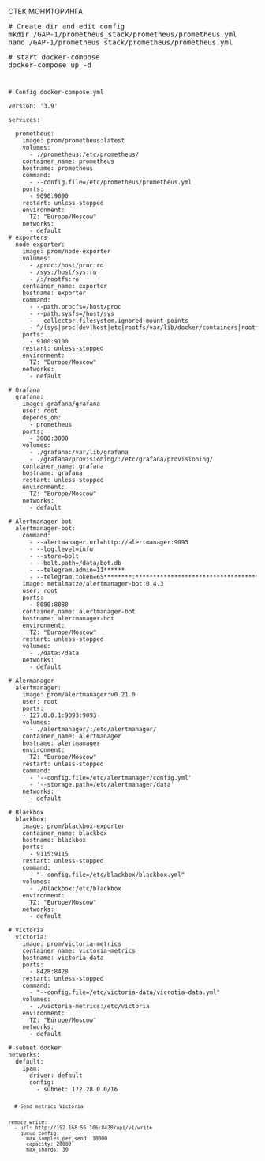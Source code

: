 СТЕК МОНИТОРИНГА
<pre>
# Create dir and edit config
mkdir /GAP-1/prometheus_stack/prometheus/prometheus.yml 
nano /GAP-1/prometheus_stack/prometheus/prometheus.yml
</pre>
<pre>
# start docker-compose
docker-compose up -d 
<code>
<pre>  
# Config docker-compose.yml

version: '3.9'

services:

  prometheus:
    image: prom/prometheus:latest
    volumes:
      - ./prometheus:/etc/prometheus/
    container_name: prometheus
    hostname: prometheus
    command:
      - --config.file=/etc/prometheus/prometheus.yml
    ports:
      - 9090:9090
    restart: unless-stopped
    environment:
      TZ: "Europe/Moscow"
    networks:
      - default   
# exporters
  node-exporter:
    image: prom/node-exporter
    volumes:
      - /proc:/host/proc:ro
      - /sys:/host/sys:ro
      - /:/rootfs:ro
    container_name: exporter
    hostname: exporter
    command:
      - --path.procfs=/host/proc
      - --path.sysfs=/host/sys
      - --collector.filesystem.ignored-mount-points
      - ^/(sys|proc|dev|host|etc|rootfs/var/lib/docker/containers|rootfs/var/lib/docker/overlay2|rootfs/run/docker/netns|rootfs/var/lib/docker/aufs)($$|/)
    ports:
      - 9100:9100
    restart: unless-stopped
    environment:
      TZ: "Europe/Moscow"
    networks:
      - default
      
# Grafana      
  grafana:
    image: grafana/grafana
    user: root
    depends_on:
      - prometheus
    ports:
      - 3000:3000
    volumes:
      - ./grafana:/var/lib/grafana
      - ./grafana/provisioning/:/etc/grafana/provisioning/
    container_name: grafana
    hostname: grafana
    restart: unless-stopped
    environment:
      TZ: "Europe/Moscow"
    networks:
      - default
      
# Alertmanager bot
  alertmanager-bot:
    command:
      - --alertmanager.url=http://alertmanager:9093
      - --log.level=info
      - --store=bolt
      - --bolt.path=/data/bot.db
      - --telegram.admin=11******
      - --telegram.token=65********:******************************************
    image: metalmatze/alertmanager-bot:0.4.3
    user: root
    ports:
      - 8080:8080
    container_name: alertmanager-bot
    hostname: alertmanager-bot
    environment:
      TZ: "Europe/Moscow"
    restart: unless-stopped
    volumes:
      - ./data:/data
    networks:
      - default
      
# Alermanager
  alertmanager:
    image: prom/alertmanager:v0.21.0
    user: root
    ports:
    - 127.0.0.1:9093:9093
    volumes:
      - ./alertmanager/:/etc/alertmanager/
    container_name: alertmanager
    hostname: alertmanager
    environment:
      TZ: "Europe/Moscow"
    restart: unless-stopped
    command:
      - '--config.file=/etc/alertmanager/config.yml'
      - '--storage.path=/etc/alertmanager/data'
    networks:
      - default
      
# Blackbox
  blackbox:
    image: prom/blackbox-exporter
    container_name: blackbox
    hostname: blackbox
    ports:
      - 9115:9115
    restart: unless-stopped
    command:
      - "--config.file=/etc/blackbox/blackbox.yml"
    volumes:
      - ./blackbox:/etc/blackbox
    environment:
      TZ: "Europe/Moscow"
    networks:
      - default
      
# Victoria
  victoria:
    image: prom/victoria-metrics
    container_name: victoria-metrics
    hostname: victoria-data
    ports:
      - 8428:8428
    restart: unless-stopped
    command:
      - "--config.file=/etc/victoria-data/vicrotia-data.yml"
    volumes:
      - ./victoria-metrics:/etc/victoria
    environment:
      TZ: "Europe/Moscow"
    networks:
      - default
      
# subnet docker
networks:
  default:
    ipam:
      driver: default
      config:
        - subnet: 172.28.0.0/16
<code> 

  # Send metrics Victoria
<pre>

remote_write:
  - url: http://192.168.56.106:8428/api/v1/write
    queue_config:
      max_samples_per_send: 10000
      capacity: 20000
      max_shards: 30
<code>
